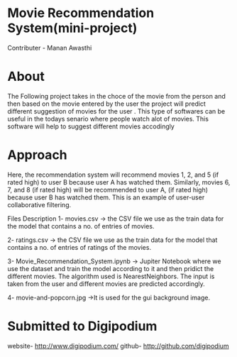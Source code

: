 # Movie Recommendation System(mini-project)
Contributer - Manan Awasthi

# About
The Following project takes in the choce of the movie from the person and then based on the movie entered by the user the project will predict different suggestion of movies for the user . This type of softwares can be useful in the todays senario where people watch alot of movies. This software will help to suggest different movies accodingly

# Approach
Here, the recommendation system will recommend movies 1, 2, and 5 (if rated high) to user B because user A has watched them. Similarly, movies 6, 7, and 8 (if rated high) will be recommended to user A, (if rated high) because user B has watched them. This is an example of user-user collaborative filtering.

Files Description
1- movies.csv -> the CSV file we use as the train data for the model that contains a no. of entries of movies.

2- ratings.csv -> the CSV file we use as the train data for the model that contains a no. of entries of ratings of the movies.

3- Movie_Recommendation_System.ipynb -> Jupiter Notebook where we use the dataset and train the model according to it and then pridict the different movies. The algorithm used is NearestNeighbors. The input is taken from the user and different movies are predicted accordingly. 
 
 4- movie-and-popcorn.jpg ->It is used for the gui background image.

# Submitted to Digipodium
website- http://www.digipodium.com/ github- http://github.com/digipodium
